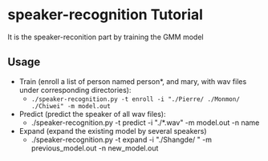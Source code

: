 # speaker-recognition Tutorial
It is the speaker-reconition part by training the GMM model

## Usage
- Train (enroll a list of person named person*, and mary, with wav files under corresponding directories): <br>
    - `./speaker-recognition.py -t enroll -i "./Pierre/ ./Monmon/ ./Chiwei" -m model.out` <br>
- Predict (predict the speaker of all wav files): <br>
    - ./speaker-recognition.py -t predict -i "./*.wav" -m model.out -n name <br>
- Expand (expand the existing model by several speakers) <br>
    - ./speaker-recognition.py -t expand -i "./Shangde/ " -m previous_model.out -n new_model.out <br>
